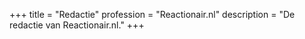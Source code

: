 +++
title       = "Redactie"
profession  = "Reactionair.nl"
description = "De redactie van Reactionair.nl."
+++
